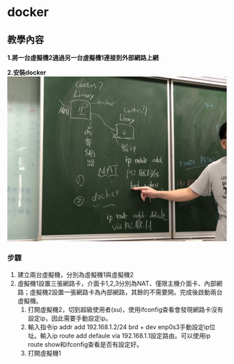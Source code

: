# docker

## 教學內容

**1.將一台虛擬機2通過另一台虛擬機1連接到外部網路上網**

**2.安裝docker**
![image](https://github.com/fairy042026/docker/blob/master/0915%20picture/S__31564001.jpg)

### 步驟

 1. 建立兩台虛擬機，分別為虛擬機1與虛擬機2
 1. 虛擬機1設置三張網路卡，介面卡1,2,3分別為NAT、僅限主機介面卡、內部網路；虛擬機2設置一張網路卡為內部網路，其餘的不需要開。完成後啟動兩台虛擬機。
    1. 打開虛擬機2，切到超級使用者(su)，使用ifconfig查看會發現網路卡沒有設定ip，因此需要手動設定ip。
    1. 輸入指令ip addr add 192.168.1.2/24 brd + dev enp0s3手動設定ip位址。輸入ip route add defaule via 192.168.1.1設定路由。可以使用ip route show和ifconfig查看是否有設定好。
    2. 打開虛擬機1
 


